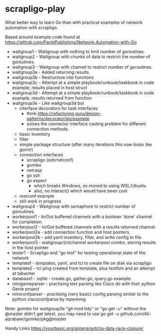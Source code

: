 # scrapligo-play

What better way to learn Go than with practical examples of network automation with scrapligo.

Based around example code found at https://github.com/PacktPublishing/Network-Automation-with-Go

- waitgroup1 - Waitgroup with nothing to limit number of goroutines.
- waitgroup2 - Waitgroup with chunks of data to restrict the number of goroutines.
- waitgroup3 - Waitgroup with channel to restrict number of goroutines.
- waitgroup3a - Added returning results
- waitgroup3b - Restructure into functions
- waitgroup3c - Attempt at a simple playbook/runbook/taskbook in code example, results placed in host struct
- waitgroup3d - Attempt at a simple playbook/runbook/taskbook in code example, results returned from function
- waitgroup3e - Like waitgroup3d but 
  - interface decorators for task interfaces
    - think https://refactoring.guru/design-patterns/decorator/go/example
    - solves the connector interface casting problem for different connection methods
  - basic inventory
  - filter
  - simple package structure (after many iterations this now looks like gornir)
  - connection interfaces
    - scrapligo (ssh/netconf)
    - gomiko
    - netrasp
    - go ssh
    - go expect
      - which breaks Windows, so moved to using WSL/Ubuntu
      - also, no interact() which would have been cool
  - restconf example
  - still work in progress
- waitgroup4 - Waitgroup with semaphore to restrict number of goroutines.
- workerpool1 - In/Out buffered channels with a boolean 'done' channel for completion.
- workerpool2 - In/Out buffered channels with a results returned channel.
- workerpool2a - add connection function and host pointers.
- workerpool2b - add yaml inventory, filter, and write config to file.
- workerpool3 - waitgroup/(in)channel workerpool combo, storing results in the host pointer
- tester1 - Scrapligo and "go test" for testing operational state of the network
- template1 - templates, yaml, and tcl to create file on disk via scrapligo
- template2 - tcl ping created from template, plus textfsm and an attempt at tabwriter
- database1 - sqlite - create.go, gather.go, query.go example.
- minigenieparser - practising text parsing like Cisco do with their python Genie project
- miniconfparser - practising (very basic) config parsing similar to the python ciscoconfparse by mpenning

Note: gomiko for waitgroup3e
"git mod tidy" or "go get -u" without the @master didn't get latest, you may need to use
go get -u github.com/Ali-aqrabawi/gomiko/pkg@master

Handy Links
https://yourbasic.org/golang/gotcha-data-race-closure/
